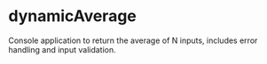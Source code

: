 # dynamicAverage

Console application to return the average of N inputs, includes error handling and input validation.
